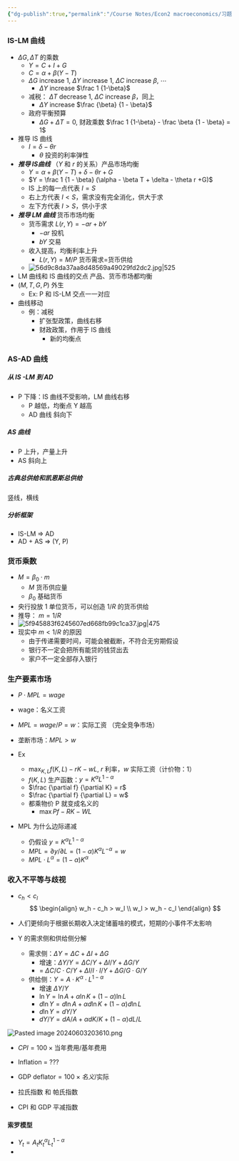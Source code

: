 ```yaml
---
{"dg-publish":true,"permalink":"/Course Notes/Econ2 macroeconomics/习题课/","created":"2024-06-03T19:21:44.008+08:00"}
---
```


### IS-LM 曲线
- $\Delta G, \Delta T$ 的乘数
    - $Y=C+I+G$
    - $C=\alpha + \beta (Y-T)$
    -  $\Delta G$ increase 1, $\Delta Y$ increase 1, $\Delta C$ increase $\beta$, $\cdots$
        - $\Delta Y$ increase $\frac 1 {1-\beta}$ 
    - 减税： $\Delta T$ decrease 1,  $\Delta C$ increase $\beta$，同上
        - $\Delta Y$ increase $\frac {\beta} {1 - \beta}$
    - 政府平衡预算
        - $\Delta G + \Delta T = 0$, 财政乘数 $\frac 1 {1-\beta} - \frac \beta {1 - \beta} = 1$
- 推导 IS 曲线
    - $I = \delta - \theta r$
        - $\theta$ 投资的利率弹性
- ***推导 IS曲线*** （$Y$ 和 $r$ 的关系）产品市场均衡
    - $Y = \alpha + \beta (Y - T) + \delta - \theta r +G$
    - $Y = \frac 1 {1 - \beta} (\alpha - \beta T + \delta - \theta r +G)$
    - IS 上的每一点代表 $I=S$
    - 右上方代表 $I<S$，需求没有完全消化，供大于求
    - 左下方代表 $I >S$，供小于求
-  ***推导 LM 曲线*** 货币市场均衡
    - 货币需求 $L (r, Y) = -ar + bY$
        - $-ar$ 投机
        - $bY$ 交易
    - 收入提高，均衡利率上升
        - $L (r, Y) = M/P$ 货币需求=货币供给
    - ![56d9c8da37aa8d48569a49029fd2dc2.jpg|525](/img/user/Course%20Notes/Econ2%20macroeconomics/assets/56d9c8da37aa8d48569a49029fd2dc2.jpg)
- LM 曲线和 IS 曲线的交点 产品、货币市场都均衡
- $(M, T, G, P)$ 外生
    - Ex: P 和 IS-LM 交点一一对应
- 曲线移动
    - 例：减税
        - 扩张型政策，曲线右移
        - 财政政策，作用于 IS 曲线
            - 新的均衡点

### AS-AD 曲线
##### 从 IS -LM 到 AD
- P 下降：IS 曲线不受影响，LM 曲线右移
    - P 越低，均衡点 Y 越高
    - AD 曲线 斜向下
##### AS 曲线
- P 上升，产量上升
- AS 斜向上
##### 古典总供给和凯恩斯总供给
竖线，横线
##### 分析框架
- IS-LM => AD
- AD + AS => (Y, P)

### 货币乘数
- $M = \beta_0 \cdot m$ 
    - $M$ 货币供应量
    - $\beta_0$ 基础货币
- 央行投放 1 单位货币，可以创造 $1/R$ 的货币供给
- 推导： $m=1/R$
- ![5f945883f6245607ed668fb99c1ca37.jpg|475](/img/user/Course%20Notes/Econ2%20macroeconomics/assets/5f945883f6245607ed668fb99c1ca37.jpg)
- 现实中 $m < 1/R$ 的原因
    - 由于传递需要时间，可能会被截断，不符合无穷期假设
    - 银行不一定会把所有能贷的钱贷出去
    - 家户不一定全部存入银行

### 生产要素市场
- $P \cdot MPL = wage$
- wage：名义工资
- $MPL = wage / P = w$：实际工资 （完全竞争市场）
- 垄断市场：$MPL > w$

- Ex
    - $\max_{K, L} f (K, L) - rK - wL$, $r$ 利率，$w$ 实际工资（计价物：1）
    - $f (K, L)$ 生产函数：$y=K^\alpha L^{1-\alpha}$
    - $\frac {\partial f} {\partial K} = r$
    - $\frac {\partial f} {\partial L} = w$
    - 都乘物价 P 就变成名义的
        - $\max P f - RK - WL$

- MPL 为什么边际递减
    - 仍假设 $y = K^\alpha L^{1-\alpha}$
    - $MPL = \partial y / \partial L = (1- \alpha) K^{\alpha} L^{-\alpha} = w$
    - $MPL \cdot L^\alpha = (1-\alpha) K^\alpha$
### 收入不平等与歧视

- $c_h < c_l$
$$
\begin{align}
w_h - c_h > w_l \\
w_l > w_h - c_l
\end{align}
$$

- 人们更倾向于根据长期收入决定储蓄啥的模式，短期的小事件不太影响

- Y 的需求侧和供给侧分解
    - 需求侧：$\Delta Y = \Delta C + \Delta I + \Delta G$
        - 增速：$\Delta Y / Y = \Delta C / Y + \Delta I / Y + \Delta G / Y$
        - = $\Delta C / C \cdot C / Y + \Delta I / I \cdot I / Y + \Delta G / G \cdot G / Y$
    - 供给侧：$Y = A \cdot K ^\alpha \cdot L^{1 - \alpha}$
        - 增速 $\Delta Y/ Y$
        - $\ln Y= \ln A + \alpha \ln K + (1 - \alpha) \ln L$
        - $d \ln Y = d \ln A + \alpha d \ln K + (1-\alpha) d \ln L$
        - $d\ln Y = dY / Y$
        - $dY / Y = dA / A + \alpha dK / K + (1-\alpha) d L / L$

![Pasted image 20240603203610.png](/img/user/Course%20Notes/Econ2%20macroeconomics/assets/Pasted%20image%2020240603203610.png)

- $CPI = 100 \times \text{当年费用} / \text{基年费用}$
- Inflation = ???

- $\text{GDP deflator} = 100 \times {名义} / \text{实际}$
- 拉氏指数 和 帕氏指数
-  CPI           和  GDP 平减指数

#### 索罗模型
- $Y_t =A_t K_t^\alpha L_t^{1-\alpha}$
- 